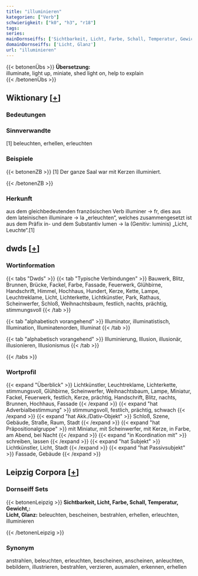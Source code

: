 ```yaml
---
title: "illuminieren"
kategorien: ["Verb"]
schwierigkeit: ["k0", "h3", "r18"]
tags:
series:
mainDornseiffs: ['Sichtbarkeit, Licht, Farbe, Schall, Temperatur, Gewicht,']
domainDornseiffs: ['Licht, Glanz']
url: "illuminieren"
---
```


{{< betonenÜbs >}}
**Übersetzung:**  
illuminate, light up, miniate, shed  light on, help to explain  
{{< /betonenÜbs >}}

## Wiktionary [[+](https://de.wiktionary.org/wiki/illuminieren)]

### Bedeutungen

### Sinnverwandte
[1] beleuchten, erhellen, erleuchten  

### Beispiele
{{< betonenZB >}}
[1] Der ganze Saal war mit Kerzen illuminiert.  

{{< /betonenZB >}}
### Herkunft
aus dem gleichbedeutenden französischen Verb illuminer → fr, dies aus dem lateinischen illuminare → la „erleuchten“, welches zusammengesetzt ist aus dem Präfix in- und dem Substantiv lumen → la (Genitiv: luminis) „Licht, Leuchte“.[1]  



## dwds [[+](https://www.dwds.de/wb/illuminieren)]

### Wortinformation
{{< tabs "Dwds" >}}
{{< tab "Typische Verbindungen" >}}
Bauwerk, Blitz, Brunnen, Brücke, Fackel, Farbe, Fassade, Feuerwerk, Glühbirne, Handschrift, Himmel, Hochhaus, Hundert, Kerze, Kette, Lampe, Leuchtreklame, Licht, Lichterkette, Lichtkünstler, Park, Rathaus, Scheinwerfer, Schloß, Weihnachtsbaum, festlich, nachts, prächtig, stimmungsvoll
{{< /tab >}}

{{< tab "alphabetisch vorangehend" >}}
Illuminator, illuminatistisch, Illumination, Illuminatenorden, Illuminat
{{< /tab >}}

{{< tab "alphabetisch vorangehend" >}}
Illuminierung, Illusion, illusionär, illusionieren, Illusionismus
{{< /tab >}}

{{< /tabs >}}

### Wortprofil
{{< expand "Überblick" >}} Lichtkünstler, Leuchtreklame, Lichterkette, stimmungsvoll, Glühbirne, Scheinwerfer, Weihnachtsbaum, Lampe, Miniatur, Fackel, Feuerwerk, festlich, Kerze, prächtig, Handschrift, Blitz, nachts, Brunnen, Hochhaus, Fassade {{< /expand >}}
{{< expand "hat Adverbialbestimmung" >}} stimmungsvoll, festlich, prächtig, schwach {{< /expand >}}
{{< expand "hat Akk./Dativ-Objekt" >}} Schloß, Szene, Gebäude, Straße, Raum, Stadt {{< /expand >}}
{{< expand "hat Präpositionalgruppe" >}} mit Miniatur, mit Scheinwerfer, mit Kerze, in Farbe, am Abend, bei Nacht {{< /expand >}}
{{< expand "in Koordination mit" >}} schreiben, lassen {{< /expand >}}
{{< expand "hat Subjekt" >}} Lichtkünstler, Licht, Stadt {{< /expand >}}
{{< expand "hat Passivsubjekt" >}} Fassade, Gebäude {{< /expand >}}

## Leipzig Corpora [[+](https://corpora.uni-leipzig.de/en/res?word=illuminieren&corpusId=deu_newscrawl-public_2018)]

### Dornseiff Sets
{{< betonenLeipzig >}}
**Sichtbarkeit, Licht, Farbe, Schall, Temperatur, Gewicht,:**  
**Licht, Glanz:** beleuchten, bescheinen, bestrahlen, erhellen, erleuchten, illuminieren  

{{< /betonenLeipzig >}}

### Synonym
anstrahlen, beleuchten, erleuchten, bescheinen, anscheinen, anleuchten, bebildern, illustrieren, bestrahlen, verzieren, ausmalen, erkennen, erhellen

